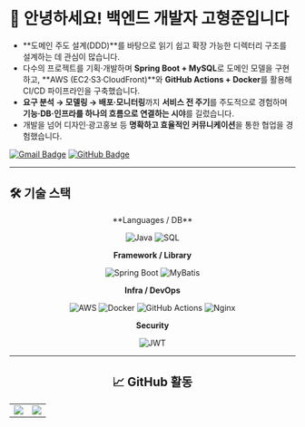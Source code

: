 <div>

# 💫 안녕하세요! 백엔드 개발자 **고형준**입니다

- **도메인 주도 설계(DDD)**를 바탕으로 읽기 쉽고 확장 가능한 디렉터리 구조를 설계하는 데 관심이 많습니다.  
- 다수의 프로젝트를 기획·개발하며 **Spring Boot + MySQL**로 도메인 모델을 구현하고, **AWS (EC2·S3·CloudFront)**와 **GitHub Actions + Docker**를 활용해 CI/CD 파이프라인을 구축했습니다.  
- **요구 분석 → 모델링 → 배포·모니터링**까지 **서비스 전 주기**를 주도적으로 경험하며 **기능·DB·인프라를 하나의 흐름으로 연결하는 시야**를 길렀습니다.  
- 개발을 넘어 디자인·광고홍보 등 **명확하고 효율적인 커뮤니케이션**을 통한 협업을 경험했습니다.

[![Gmail Badge](https://img.shields.io/badge/%20Email-taco9590@gmail.com-D14836?style=flat&logo=gmail&logoColor=white)](mailto:taco9590@gmail.com)
[![GitHub Badge](https://img.shields.io/badge/%20GitHub-taco--recipe-181717?style=flat&logo=github&logoColor=white)](https://github.com/taco-recipe)

</div>

---

## 🛠️ **기술 스택**

<div align="center">
**Languages / DB**

![Java](https://img.shields.io/badge/Java-ED8B00?style=flat&logo=openjdk&logoColor=white)
![SQL](https://img.shields.io/badge/MySQL-4479A1?style=flat&logo=mysql&logoColor=white)

**Framework / Library**

![Spring Boot](https://img.shields.io/badge/Spring%20Boot-6DB33F?style=flat&logo=springboot&logoColor=white)
![MyBatis](https://img.shields.io/badge/MyBatis-000000?style=flat)

**Infra / DevOps**

![AWS](https://img.shields.io/badge/AWS-FF9900?style=flat&logo=amazonaws&logoColor=white)
![Docker](https://img.shields.io/badge/Docker-2496ED?style=flat&logo=docker&logoColor=white)
![GitHub Actions](https://img.shields.io/badge/GitHub%20Actions-2088FF?style=flat&logo=githubactions&logoColor=white)
![Nginx](https://img.shields.io/badge/Nginx-009639?style=flat&logo=nginx&logoColor=white)

**Security**

![JWT](https://img.shields.io/badge/JWT-000000?style=flat&logo=jsonwebtokens&logoColor=white)


</div>

---

<div align="center">

## 📈 **GitHub 활동**

<table>
  <tr>
    <td>
      <img src="https://github-readme-stats.vercel.app/api?username=taco-recipe&theme=buefy&show_icons=true&hide_border=true&count_private=true" />
    </td>
    <td>
      <img src="https://streak-stats.demolab.com?user=taco-recipe&theme=buefy&hide_border=true" />
    </td>
  </tr>
</table>

</div>

